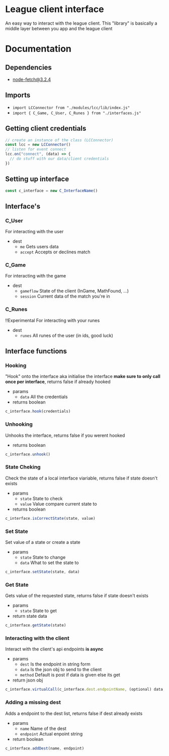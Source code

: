 # League client interface
An easy way to interact with the league client. This "library" is basically a middle layer between you app and the league client

# Documentation
## Dependencies
- node-fetch@3.2.4

## Imports
- `import LCConnector from "./modules/lcc/lib/index.js"`
- `import { C_Game, C_User, C_Runes } from "./interfaces.js"`
## Getting client credentials 
```javascript
// create an instance of the class (LCConnector)
const lcc = new LCConnector()
// listen for event connect
lcc.on("connect", (data) => {
  // do stuff with our data/client credentials
})
```
## Setting up interface
```javascript
const c_interface = new C_InterfaceName()
```

## Interface's
### C_User
For interacting with the user
- dest
  - `me` Gets users data
  - `accept` Accepts or declines match
### C_Game
For interacting with the game
- dest
  - `gameflow` State of the client (InGame, MathFound, ...)
  - `session` Current data of the match you're in
### C_Runes
!!Experimental For interacting with your runes
- dest
  - `runes` All runes of the user (in ids, good luck)

## Interface functions
### Hooking
"Hook" onto the interface aka initialise the interface **make sure to only call once per interface**, returns false if already hooked <br />
- params
  - `data` All the credentials
- returns boolean
```javascript
c_interface.hook(credentials)
```

### Unhooking
Unhooks the interface, returns false if you werent hooked
- returns boolean
```javascript
c_interface.unhook()
```

### State Cheking
Check the state of a local interface viariable, returns false if state doesn't exists
- params
  - `state` State to check
  - `value` Value compare current state to
- returns boolean
```javascript
c_interface.isCorrectState(state, value)
```

### Set State
Set value of a state or create a state
- params
  - `state` State to change
  - `data` What to set the state to
```javascript
c_interface.setState(state, data)
```

### Get State
Gets value of the requested state, returns false if state doesn't exists
- params
  - `state` State to get
- return state data
```javascript
c_interface.getState(state)
```
### Interacting with the client
Interact with the client's api endpoints **is async**
- params
  -  `dest` Is the endpoint in string form
  -  `data` Is the json obj to send to the client
  -  `method` Default is post if data is given else its get
- return json obj
```javascript
c_interface.virtualCall(c_interface.dest.endpointName, (optional) data, (optional) method)
```

### Adding a missing dest
Adds a endpoint to the dest list, returns false if dest already exists
- params
  - `name` Name of the dest
  - `endpoint` Actual enpoint string
- return boolean
```javascript
c_interface.addDest(name, endpoint)
```
